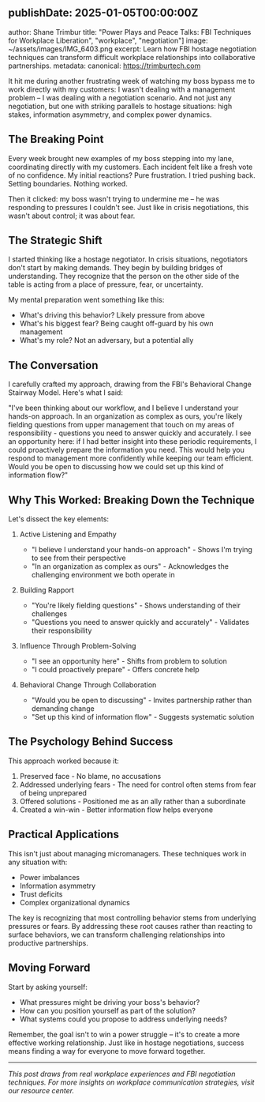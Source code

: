 ## publishDate: 2025-01-05T00:00:00Z
author: Shane Trimbur
title: "Power Plays and Peace Talks: FBI Techniques for Workplace Liberation", "workplace", "negotiation"]
image: ~/assets/images/IMG_6403.png
excerpt: Learn how FBI hostage negotiation techniques can transform difficult workplace relationships into collaborative partnerships.
metadata:
canonical: https://trimburtech.com

It hit me during another frustrating week of watching my boss bypass me to work directly with my customers: I wasn't dealing with a management problem – I was dealing with a negotiation scenario. And not just any negotiation, but one with striking parallels to hostage situations: high stakes, information asymmetry, and complex power dynamics.

## The Breaking Point

Every week brought new examples of my boss stepping into my lane, coordinating directly with my customers. Each incident felt like a fresh vote of no confidence. My initial reactions? Pure frustration. I tried pushing back. Setting boundaries. Nothing worked.

Then it clicked: my boss wasn't trying to undermine me – he was responding to pressures I couldn't see. Just like in crisis negotiations, this wasn't about control; it was about fear.

## The Strategic Shift

I started thinking like a hostage negotiator. In crisis situations, negotiators don't start by making demands. They begin by building bridges of understanding. They recognize that the person on the other side of the table is acting from a place of pressure, fear, or uncertainty.

My mental preparation went something like this:
- What's driving this behavior? Likely pressure from above
- What's his biggest fear? Being caught off-guard by his own management
- What's my role? Not an adversary, but a potential ally

## The Conversation

I carefully crafted my approach, drawing from the FBI's Behavioral Change Stairway Model. Here's what I said:

"I've been thinking about our workflow, and I believe I understand your hands-on approach. In an organization as complex as ours, you're likely fielding questions from upper management that touch on my areas of responsibility - questions you need to answer quickly and accurately. I see an opportunity here: if I had better insight into these periodic requirements, I could proactively prepare the information you need. This would help you respond to management more confidently while keeping our team efficient. Would you be open to discussing how we could set up this kind of information flow?"

## Why This Worked: Breaking Down the Technique

Let's dissect the key elements:

1. Active Listening and Empathy
   - "I believe I understand your hands-on approach" - Shows I'm trying to see from their perspective
   - "In an organization as complex as ours" - Acknowledges the challenging environment we both operate in

2. Building Rapport
   - "You're likely fielding questions" - Shows understanding of their challenges
   - "Questions you need to answer quickly and accurately" - Validates their responsibility

3. Influence Through Problem-Solving
   - "I see an opportunity here" - Shifts from problem to solution
   - "I could proactively prepare" - Offers concrete help

4. Behavioral Change Through Collaboration
   - "Would you be open to discussing" - Invites partnership rather than demanding change
   - "Set up this kind of information flow" - Suggests systematic solution

## The Psychology Behind Success

This approach worked because it:
1. Preserved face - No blame, no accusations
2. Addressed underlying fears - The need for control often stems from fear of being unprepared
3. Offered solutions - Positioned me as an ally rather than a subordinate
4. Created a win-win - Better information flow helps everyone

## Practical Applications

This isn't just about managing micromanagers. These techniques work in any situation with:
- Power imbalances
- Information asymmetry
- Trust deficits
- Complex organizational dynamics

The key is recognizing that most controlling behavior stems from underlying pressures or fears. By addressing these root causes rather than reacting to surface behaviors, we can transform challenging relationships into productive partnerships.

## Moving Forward

Start by asking yourself:
- What pressures might be driving your boss's behavior?
- How can you position yourself as part of the solution?
- What systems could you propose to address underlying needs?

Remember, the goal isn't to win a power struggle – it's to create a more effective working relationship. Just like in hostage negotiations, success means finding a way for everyone to move forward together.

---

*This post draws from real workplace experiences and FBI negotiation techniques. For more insights on workplace communication strategies, visit our resource center.*